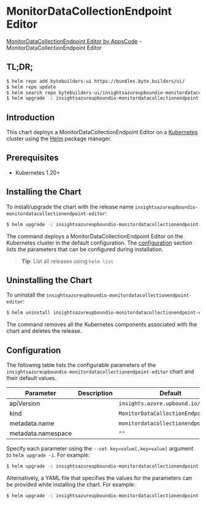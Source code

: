 # MonitorDataCollectionEndpoint Editor

[MonitorDataCollectionEndpoint Editor by AppsCode](https://byte.builders) - MonitorDataCollectionEndpoint Editor

## TL;DR;

```bash
$ helm repo add bytebuilders-ui https://bundles.byte.builders/ui/
$ helm repo update
$ helm search repo bytebuilders-ui/insightsazureupboundio-monitordatacollectionendpoint-editor --version=v0.4.18
$ helm upgrade -i insightsazureupboundio-monitordatacollectionendpoint-editor bytebuilders-ui/insightsazureupboundio-monitordatacollectionendpoint-editor -n default --create-namespace --version=v0.4.18
```

## Introduction

This chart deploys a MonitorDataCollectionEndpoint Editor on a [Kubernetes](http://kubernetes.io) cluster using the [Helm](https://helm.sh) package manager.

## Prerequisites

- Kubernetes 1.20+

## Installing the Chart

To install/upgrade the chart with the release name `insightsazureupboundio-monitordatacollectionendpoint-editor`:

```bash
$ helm upgrade -i insightsazureupboundio-monitordatacollectionendpoint-editor bytebuilders-ui/insightsazureupboundio-monitordatacollectionendpoint-editor -n default --create-namespace --version=v0.4.18
```

The command deploys a MonitorDataCollectionEndpoint Editor on the Kubernetes cluster in the default configuration. The [configuration](#configuration) section lists the parameters that can be configured during installation.

> **Tip**: List all releases using `helm list`

## Uninstalling the Chart

To uninstall the `insightsazureupboundio-monitordatacollectionendpoint-editor`:

```bash
$ helm uninstall insightsazureupboundio-monitordatacollectionendpoint-editor -n default
```

The command removes all the Kubernetes components associated with the chart and deletes the release.

## Configuration

The following table lists the configurable parameters of the `insightsazureupboundio-monitordatacollectionendpoint-editor` chart and their default values.

|     Parameter      | Description |                    Default                     |
|--------------------|-------------|------------------------------------------------|
| apiVersion         |             | <code>insights.azure.upbound.io/v1beta1</code> |
| kind               |             | <code>MonitorDataCollectionEndpoint</code>     |
| metadata.name      |             | <code>monitordatacollectionendpoint</code>     |
| metadata.namespace |             | <code>""</code>                                |


Specify each parameter using the `--set key=value[,key=value]` argument to `helm upgrade -i`. For example:

```bash
$ helm upgrade -i insightsazureupboundio-monitordatacollectionendpoint-editor bytebuilders-ui/insightsazureupboundio-monitordatacollectionendpoint-editor -n default --create-namespace --version=v0.4.18 --set apiVersion=insights.azure.upbound.io/v1beta1
```

Alternatively, a YAML file that specifies the values for the parameters can be provided while
installing the chart. For example:

```bash
$ helm upgrade -i insightsazureupboundio-monitordatacollectionendpoint-editor bytebuilders-ui/insightsazureupboundio-monitordatacollectionendpoint-editor -n default --create-namespace --version=v0.4.18 --values values.yaml
```
